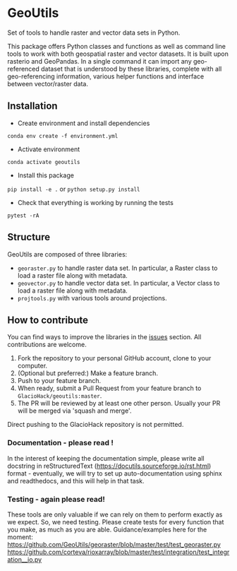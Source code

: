 # GeoUtils
Set of tools to handle raster and vector data sets in Python.

This package offers Python classes and functions as well as command line tools to work with both geospatial raster and vector datasets. It is built upon rasterio and GeoPandas. In a single command it can import any geo-referenced dataset that is understood by these libraries, complete with all geo-referencing information, various helper functions and interface between vector/raster data.


## Installation ##

* Create environment and install dependencies

`conda env create -f environment.yml`

* Activate environment

`conda activate geoutils`

* Install this package

`pip install -e .` or `python setup.py install`

* Check that everything is working by running the tests

`pytest -rA`



## Structure 

GeoUtils are composed of three libraries:
- `georaster.py` to handle raster data set. In particular, a Raster class to load a raster file along with metadata.
- `geovector.py` to handle vector data set. In particular, a Vector class to load a raster file along with metadata.
- `projtools.py` with various tools around projections.

## How to contribute

You can find ways to improve the libraries in the [issues](https://github.com/GlacioHack/GeoUtils/issues) section. All contributions are welcome.

1. Fork the repository to your personal GitHub account, clone to your computer.
2. (Optional but preferred:) Make a feature branch.
3. Push to your feature branch.
4. When ready, submit a Pull Request from your feature branch to `GlacioHack/geoutils:master`. 
5. The PR will be reviewed by at least one other person. Usually your PR will be merged via 'squash and merge'.

Direct pushing to the GlacioHack repository is not permitted.


### Documentation - please read ! ###
In the interest of keeping the documentation simple, please write all docstring in reStructuredText (https://docutils.sourceforge.io/rst.html) format - eventually, we will try to set up auto-documentation using sphinx and readthedocs, and this will help in that task.

### Testing - again please read!
These tools are only valuable if we can rely on them to perform exactly as we expect. So, we need testing. Please create tests for every function that you make, as much as you are able. Guidance/examples here for the moment: https://github.com/GeoUtils/georaster/blob/master/test/test_georaster.py
https://github.com/corteva/rioxarray/blob/master/test/integration/test_integration__io.py
